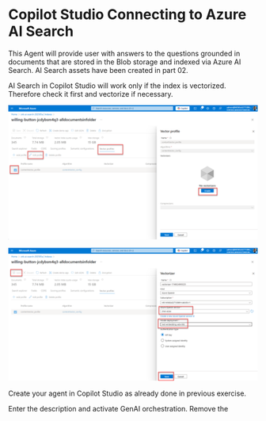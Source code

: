 # Copilot Studio Connecting to Azure AI Search

This Agent will provide user with answers to the questions grounded in documents that are stored in the Blob storage and indexed via Azure AI Search. AI Search assets have been created in part 02.

AI Search in Copilot Studio will work only if the index is vectorized. Therefore check it first and vectorize if necessary. 

![alt text](main/imgs_mcs/cs_vectorize_index.png)

![alt text](main/imgs_mcs/cs_vectorize_index2.png)

Create your agent in Copilot Studio as already done in previous exercise.

Enter the description and activate GenAI orchestration. Remove the 
